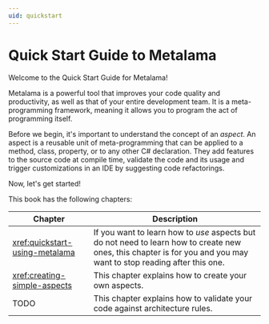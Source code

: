 ```yaml
---
uid: quickstart
---
```


# Quick Start Guide to Metalama

Welcome to the Quick Start Guide for Metalama!

Metalama is a powerful tool that improves your code quality and productivity, as well as that of your entire development team. It is a meta-programming framework, meaning it allows you to program the act of programming itself.

Before we begin, it's important to understand the concept of an _aspect_. An aspect is a reusable unit of meta-programming that can be applied to a method, class, property, or to any other C# declaration. They add features to the source code at compile time, validate the code and its usage and trigger customizations in an IDE by suggesting code refactorings.


Now, let's get started!

This book has the following chapters:

| Chapter | Description |
|--------|----|
| <xref:quickstart-using-metalama> | If you want to learn how to _use_ aspects but do not need to learn how to create new ones, this chapter is for you and you may want to stop reading after this one. |
| <xref:creating-simple-aspects> | This chapter explains how to create your own aspects. |
| TODO | This chapter explains how to validate your code against architecture rules. |

